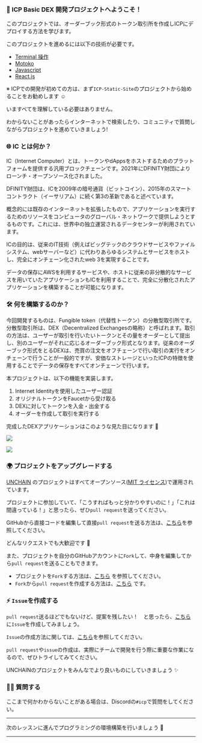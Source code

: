 ### 👋 ICP Basic DEX 開発プロジェクトへようこそ！

このプロジェクトでは、オーダーブック形式のトークン取引所を作成しICPにデプロイする方法を学びます。

このプロジェクトを進めるには以下の技術が必要です。

- [Terminal 操作](https://qiita.com/ryouzi/items/f9dee1540a04a0bfb9a3)
- [Motoko](https://internetcomputer.org/docs/current/developer-docs/build/cdks/motoko-dfinity/motoko/)
- [Javascript](https://developer.mozilla.org/ja/docs/Web/JavaScript)
- [React.js](https://ja.reactjs.org/)

※ ICPでの開発が初めての方は、まず`ICP-Static-Site`のプロジェクトから始めることをお勧めします ☺️

いますべてを理解している必要はありません。

わからないことがあったらインターネットで検索したり、コミュニティで質問しながらプロジェクトを進めていきましょう!

### 🌐 IC とは何か？

IC（Internet Computer）とは、トークンやdAppsをホストするためのプラットフォームを提供する汎用ブロックチェーンです。2021年にDFINITY財団によりローンチ・オープンソース化されました。

DFINITY財団は、ICを2009年の暗号通貨（ビットコイン）、2015年のスマートコントラクト（イーサリアム）に続く第3の革新であると述べています。

概念的には既存のインターネットを拡張したもので、アプリケーションを実行するためのリソースをコンピュータのグローバル・ネットワークで提供しようとするものです。これには、世界中の独立運営されるデータセンターが利用されています。

ICの目的は、従来のIT技術（例えばビッグテックのクラウドサービスやファイルシステム、webサーバーなど）に代わりあらゆるシステムとサービスをホストし、完全にオンチェーン化されたweb 3を実現することです。

データの保存にAWSを利用するサービスや、ホストに従来の非分散的なサービスを用いていたアプリケーションもICを利用することで、完全に分散化されたアプリケーションを構築することが可能になります。

### 🛠 何を構築するのか？

今回開発するものは、Fungible token（代替性トークン）の分散型取引所です。分散型取引所は、DEX（Decentralized Exchangesの略称）と呼ばれます。取引の方法は、ユーザーが取引を行いたいトークンとその量をオーダーとして提出し、別のユーザーがそれに応じるオーダーブック形式となります。従来のオーダーブック形式をとるDEXは、売買の注文をオフチェーンで行い取引の実行をオンチェーンで行うことが一般的ですが、安価なストレージといったICPの特徴を使用することでデータの保存をすべてオンチェーンで行います。

本プロジェクトは、以下の機能を実装します。

1. Internet Identityを使用したユーザー認証
2. オリジナルトークンをFaucetから受け取る
3. DEXに対してトークンを入金・出金する
4. オーダーを作成して取引を実行する

完成したDEXアプリケーションはこのような見た目になります 💪

![](/public/images/ICP-Basic-DEX/section-0/0_1_1.png)

![](/public/images/ICP-Basic-DEX/section-0/0_1_2.png)

### 🌍 プロジェクトをアップグレードする

[UNCHAIN](https://app.shiftbase.xyz) のプロジェクトはすべてオープンソース([MIT ライセンス](https://wisdommingle.com/mit-license/))で運用されています。

プロジェクトに参加していて、「こうすればもっと分かりやすいのに！」「これは間違っている！」と思ったら、ぜひ`pull request`を送ってください。

GitHubから直接コードを編集して直接`pull request`を送る方法は、[こちら](https://docs.github.com/ja/repositories/working-with-files/managing-files/editing-files#editing-files-in-another-users-repository)を参照してください。

どんなリクエストでも大歓迎です 🎉

また、プロジェクトを自分のGitHubアカウントに`Fork`して、中身を編集してから`pull request`を送ることもできます。

- プロジェクトを`Fork`する方法は、[こちら](https://docs.github.com/ja/get-started/quickstart/fork-a-repo) を参照してください。
- `Fork`から`pull request`を作成する方法は、[こちら](https://docs.github.com/ja/pull-requests/collaborating-with-pull-requests/proposing-changes-to-your-work-with-pull-requests/creating-a-pull-request-from-a-fork) です。

### ⚡️ `Issue`を作成する

`pull request`送るほどでもないけど、提案を残したい！　と思ったら、[こちら](https://github.com/shiftbase-xyz/UNCHAIN-projects/issues) に`Issue`を作成してみましょう。

`Issue`の作成方法に関しては、[こちら](https://docs.github.com/ja/issues/tracking-your-work-with-issues/creating-an-issue)を参照してください。

`pull request`や`issue`の作成は、実際にチームで開発を行う際に重要な作業になるので、ぜひトライしてみてください。

UNCHAINのプロジェクトをみんなでより良いものにしていきましょう ✨

### 🙋‍♂️ 質問する

ここまで何かわからないことがある場合は、Discordの`#icp`で質問をしてください。

---

次のレッスンに進んでプログラミングの環境構築を行いましょう 🎉

---
